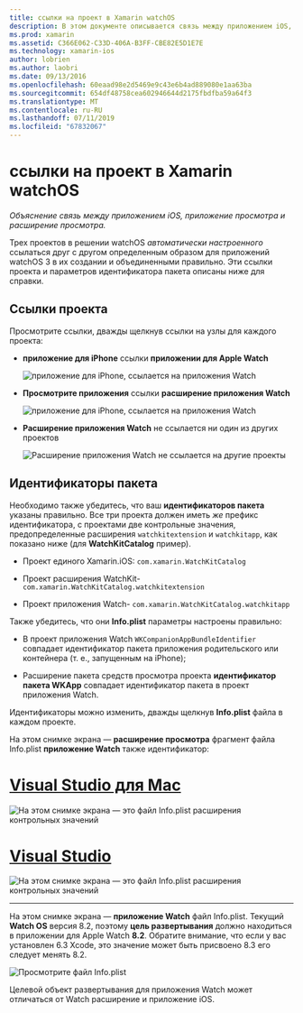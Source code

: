 ```yaml
---
title: ссылки на проект в Xamarin watchOS
description: В этом документе описывается связь между приложением iOS, приложение просмотра и расширение просмотра приложения. В нем описывается ссылки проекта и пакета идентификаторы.
ms.prod: xamarin
ms.assetid: C366E062-C33D-406A-B3FF-CBE82E5D1E7E
ms.technology: xamarin-ios
author: lobrien
ms.author: laobri
ms.date: 09/13/2016
ms.openlocfilehash: 60eaad98e2d5469e9c43e6b4ad889080e1aa63ba
ms.sourcegitcommit: 654df48758cea602946644d2175fbdfba59a64f3
ms.translationtype: MT
ms.contentlocale: ru-RU
ms.lasthandoff: 07/11/2019
ms.locfileid: "67832067"
---
```

# <a name="watchos-project-references-in-xamarin"></a>ссылки на проект в Xamarin watchOS

_Объяснение связь между приложением iOS, приложение просмотра и расширение просмотра._

Трех проектов в решении watchOS *автоматически настроенного* ссылаться друг с другом определенным образом для приложений watchOS 3 в их создании и объединенными правильно. Эти ссылки проекта и параметров идентификатора пакета описаны ниже для справки.

## <a name="project-references"></a>Ссылки проекта

Просмотрите ссылки, дважды щелкнув ссылки на узлы для каждого проекта:

- **приложение для iPhone** ссылки **приложении для Apple Watch**

  ![](project-references-images/catalog-reference1.png "приложение для iPhone, ссылается на приложения Watch")

- **Просмотрите приложения** ссылки **расширение приложения Watch**

  ![](project-references-images/catalog-reference2.png "приложение для iPhone, ссылается на приложения Watch")


- **Расширение приложения Watch** не ссылается ни один из других проектов

  ![](project-references-images/catalog-reference3.png "Расширение приложения Watch не ссылается на другие проекты")



## <a name="bundle-identifiers"></a>Идентификаторы пакета

Необходимо также убедитесь, что ваш **идентификаторов пакета** указаны правильно.
Все три проекта должен иметь *же* префикс идентификатора, с проектами две контрольные значения, предопределенные расширения `watchkitextension` и `watchkitapp`, как показано ниже (для **WatchKitCatalog** пример).

- Проект единого Xamarin.iOS: `com.xamarin.WatchKitCatalog`

- Проект расширения WatchKit- `com.xamarin.WatchKitCatalog.watchkitextension`

- Проект приложения Watch- `com.xamarin.WatchKitCatalog.watchkitapp`

Также убедитесь, что они **Info.plist** параметры настроены правильно:

- В проект приложения Watch `WKCompanionAppBundleIdentifier` совпадает идентификатор пакета приложения родительского или контейнера (т. е., запущенным на iPhone);

- Расширение пакета средств просмотра проекта **идентификатор пакета WKApp** совпадает идентификатор пакета в проект приложения Watch.

Идентификаторы можно изменить, дважды щелкнув **Info.plist** файла в каждом проекте.

На этом снимке экрана — **расширение просмотра** фрагмент файла Info.plist **приложение Watch** также идентификатор:

# <a name="visual-studio-for-mactabmacos"></a>[Visual Studio для Mac](#tab/macos)
    
![](project-references-images/infoplist-extension.png "На этом снимке экрана — это файл Info.plist расширения контрольных значений")

# <a name="visual-studiotabwindows"></a>[Visual Studio](#tab/windows)
    
![](project-references-images/infoplist-extension-vs.png "На этом снимке экрана — это файл Info.plist расширения контрольных значений")

-----

На этом снимке экрана — **приложение Watch** файл Info.plist.
Текущий **Watch OS** версия 8.2, поэтому **цель развертывания** должно находиться в приложении для Apple Watch **8.2**. Обратите внимание, что если у вас установлен 6.3 Xcode, это значение может быть присвоено 8.3 его следует менять 8.2.

![](project-references-images/infoplist-watchapp.png "Просмотрите файл Info.plist")

Целевой объект развертывания для приложения Watch может отличаться от Watch расширение и приложение iOS.

